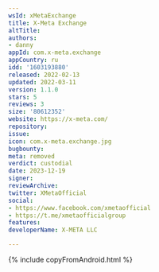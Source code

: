 ```yaml
---
wsId: xMetaExchange
title: X-Meta Exchange
altTitle: 
authors:
- danny
appId: com.x-meta.exchange
appCountry: ru
idd: '1603193880'
released: 2022-02-13
updated: 2022-03-11
version: 1.1.0
stars: 5
reviews: 3
size: '80612352'
website: https://x-meta.com/
repository: 
issue: 
icon: com.x-meta.exchange.jpg
bugbounty: 
meta: removed
verdict: custodial
date: 2023-12-19
signer: 
reviewArchive: 
twitter: XMetaOfficial
social:
- https://www.facebook.com/xmetaofficial
- https://t.me/xmetaofficialgroup
features: 
developerName: X-META LLC

---
```


{% include copyFromAndroid.html %}
